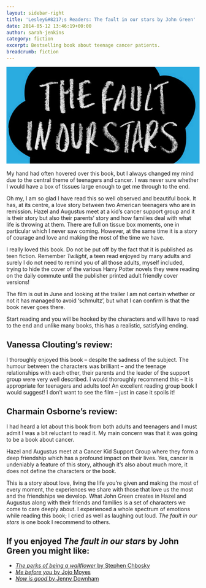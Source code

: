 ```yaml
---
layout: sidebar-right
title: 'Lesley&#8217;s Readers: The fault in our stars by John Green'
date: 2014-05-12 13:46:19+00:00
author: sarah-jenkins
category: fiction
excerpt: Bestselling book about teenage cancer patients.
breadcrumb: fiction
---
```

![The fault in our stars by John Green](/images/featured/featured-the-fault-in-our-stars.jpg)

My hand had often hovered over this book, but I always changed my mind due to the central theme of teenagers and cancer. I was never sure whether I would have a box of tissues large enough to get me through to the end.

Oh my, I am so glad I have read this so well observed and beautiful book. It has, at its centre, a love story between two American teenagers who are in remission. Hazel and Augustus meet at a kid&#8217;s cancer support group and it is their story but also their parents&#8217; story and how families deal with what life is throwing at them. There are full on tissue box moments, one in particular which I never saw coming. However, at the same time it is a story of courage and love and making the most of the time we have.

I really loved this book. Do not be put off by the fact that it is published as teen fiction. Remember <cite>Twilight</cite>, a teen read enjoyed by many adults and surely I do not need to remind you of all those adults, myself included, trying to hide the cover of the various Harry Potter novels they were reading on the daily commute until the publisher printed adult friendly cover versions!

The film is out in June and looking at the trailer I am not certain whether or not it has managed to avoid &#8216;schmultz&#8217;, but what I can confirm is that the book never goes there.

Start reading and you will be hooked by the characters and will have to read to the end and unlike many books, this has a realistic, satisfying ending.

## Vanessa Clouting&#8217;s review:

I thoroughly enjoyed this book – despite the sadness of the subject. The humour between the characters was brilliant – and the teenage relationships with each other, their parents and the leader of the support group were very well described. I would thoroughly recommend this – it is appropriate for teenagers and adults too! An excellent reading group book I would suggest! I don’t want to see the film – just in case it spoils it!

## Charmain Osborne&#8217;s review:

I had heard a lot about this book from both adults and teenagers and I must admit I was a bit reluctant to read it. My main concern was that it was going to be a book about cancer.

Hazel and Augustus meet at a Cancer Kid Support Group where they form a deep friendship which has a profound impact on their lives. Yes, cancer is undeniably a feature of this story, although it’s also about much more, it does not define the characters or the book.

This is a story about love, living the life you’re given and making the most of every moment, the experiences we share with those that love us the most and the friendships we develop. What John Green creates in Hazel and Augustus along with their friends and families is a set of characters we come to care deeply about. I experienced a whole spectrum of emotions while reading this book; I cried as well as laughing out loud. <cite>The fault in our stars</cite> is one book I recommend to others.

## If you enjoyed <cite>The fault in our stars</cite> by John Green you might like:

* [<cite>The perks of being a wallflower</cite> by Stephen Chbosky](http://suffolk.spydus.co.uk/cgi-bin/spydus.exe/ENQ/OPAC/BIBENQ/5887986?QRY=CTIBIB%3C%20IRN(704656)&QRYTEXT=The%20perks%20of%20being%20a%20wallflower)
* [<cite>Me before you</cite> by Jojo Moyes](http://suffolk.spydus.co.uk/cgi-bin/spydus.exe/ENQ/OPAC/BIBENQ/5887999?QRY=CTIBIB%3C%20IRN(961372)&QRYTEXT=Me%20before%20you)
* [<cite>Now is good</cite> by Jenny Downham](http://suffolk.spydus.co.uk/cgi-bin/spydus.exe/ENQ/OPAC/BIBENQ/5887819?QRY=CTIBIB%3C%20IRN(1508619)&QRYTEXT=Now%20is%20good)
